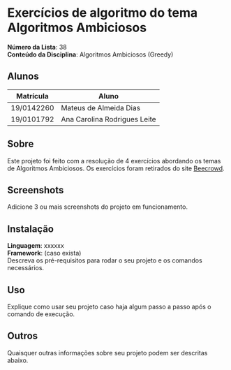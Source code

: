 # Exercícios de algoritmo do tema Algoritmos Ambiciosos

**Número da Lista**: 38<br>
**Conteúdo da Disciplina**: Algoritmos Ambiciosos (Greedy)<br>

## Alunos
|Matrícula | Aluno |
| -- | -- |
| 19/0142260  |  Mateus de Almeida Dias |
| 19/0101792  |  Ana Carolina Rodrigues Leite |

## Sobre 
Este projeto foi feito com a resolução de 4 exercícios abordando os temas de Algoritmos Ambiciosos. Os exercícios foram retirados do site [Beecrowd](https://www.beecrowd.com.br/judge/pt/login).

## Screenshots
Adicione 3 ou mais screenshots do projeto em funcionamento.

## Instalação 
**Linguagem**: xxxxxx<br>
**Framework**: (caso exista)<br>
Descreva os pré-requisitos para rodar o seu projeto e os comandos necessários.

## Uso 
Explique como usar seu projeto caso haja algum passo a passo após o comando de execução.

## Outros 
Quaisquer outras informações sobre seu projeto podem ser descritas abaixo.




